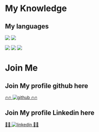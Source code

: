 # My Knowledge

## My languages
<img src="https://img.shields.io/badge/-elixir%20-red"> <img src="https://img.shields.io/badge/-phoenix%20-green">

<img src="https://img.shields.io/badge/-HTML%20-red"> <img src="https://img.shields.io/badge/-CSS%20-green"> <img src="https://img.shields.io/badge/-PHP%20-ff69b4">






# Join Me
## Join My profile github here
<a href="https://github.com/Prumme" target="_blank">🔥🔥 ![github](https://img.shields.io/badge/GitHub-000000?style=for-the-badge&logo=GitHub&logoColor=white) 🔥🔥</a>

## Join My profile Linkedin here
<a href="[https://github.com/Prumme](https://www.linkedin.com/in/aurelien-prudhomme-4366061a1/)" target="_blank">🌱🌱 ![linkedin](https://img.shields.io/badge/LinkedIn-0077B5?style=for-the-badge&logo=linkedin&logoColor=white) 🌱🌱</a>


